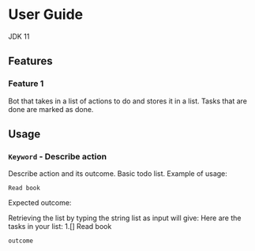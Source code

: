 # User Guide
JDK 11
## Features 

### Feature 1 
Bot that takes in a list of actions to do and stores it in a list. Tasks that are
done are marked as done.

## Usage

### `Keyword` - Describe action

Describe action and its outcome.
Basic todo list.
Example of usage: 

`Read book`

Expected outcome:

Retrieving the list by typing the string list as input will give:
Here are the tasks in your list:
1.[] Read book

`outcome`
